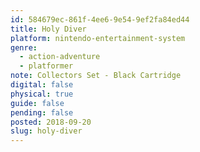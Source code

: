 ```yaml
---
id: 584679ec-861f-4ee6-9e54-9ef2fa84ed44
title: Holy Diver
platform: nintendo-entertainment-system
genre:
  - action-adventure
  - platformer
note: Collectors Set - Black Cartridge
digital: false
physical: true
guide: false
pending: false
posted: 2018-09-20
slug: holy-diver
---
```

